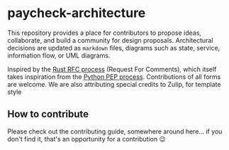 # paycheck-architecture

This repository provides a place for contributors to propose ideas, collaborate, and build a community for design proposals. Architectural decisions are updated as `markdown` files, diagrams such as state, service, information flow, or UML diagrams. 

Inspired by the [Rust RFC process](https://github.com/rust-lang/rfcs) (Request For Comments), which itself takes inspiration from the [Python PEP process](https://peps.python.org/). Contributions of all forms are welcome. We are also attributing special credits to Zulip, for template style 

##  How to contribute

Please check out the contributing guide, somewhere around here... if you don't find it, that's an opportunity for a contribution 😉
